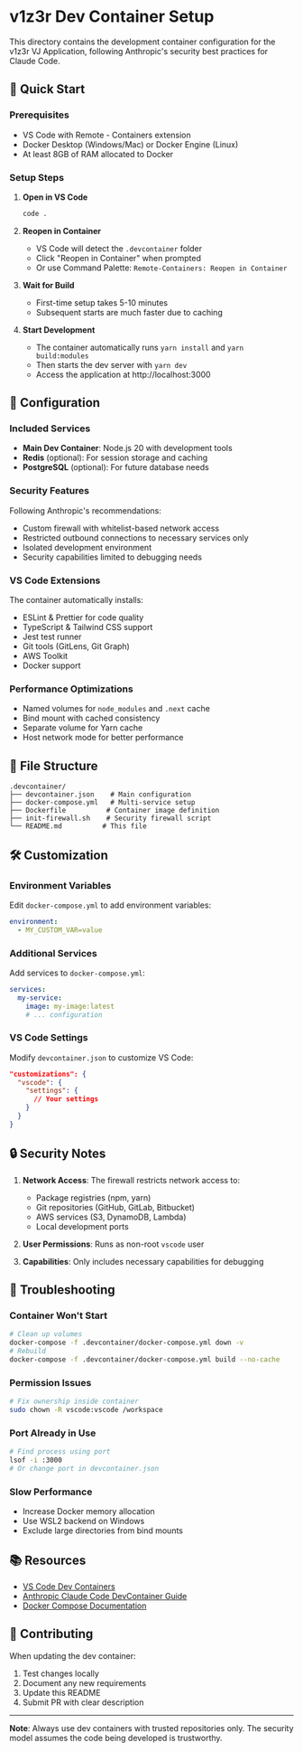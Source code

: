 # v1z3r Dev Container Setup

This directory contains the development container configuration for the v1z3r VJ Application, following Anthropic's security best practices for Claude Code.

## 🚀 Quick Start

### Prerequisites
- VS Code with Remote - Containers extension
- Docker Desktop (Windows/Mac) or Docker Engine (Linux)
- At least 8GB of RAM allocated to Docker

### Setup Steps

1. **Open in VS Code**
   ```bash
   code .
   ```

2. **Reopen in Container**
   - VS Code will detect the `.devcontainer` folder
   - Click "Reopen in Container" when prompted
   - Or use Command Palette: `Remote-Containers: Reopen in Container`

3. **Wait for Build**
   - First-time setup takes 5-10 minutes
   - Subsequent starts are much faster due to caching

4. **Start Development**
   - The container automatically runs `yarn install` and `yarn build:modules`
   - Then starts the dev server with `yarn dev`
   - Access the application at http://localhost:3000

## 🔧 Configuration

### Included Services

- **Main Dev Container**: Node.js 20 with development tools
- **Redis** (optional): For session storage and caching
- **PostgreSQL** (optional): For future database needs

### Security Features

Following Anthropic's recommendations:
- Custom firewall with whitelist-based network access
- Restricted outbound connections to necessary services only
- Isolated development environment
- Security capabilities limited to debugging needs

### VS Code Extensions

The container automatically installs:
- ESLint & Prettier for code quality
- TypeScript & Tailwind CSS support
- Jest test runner
- Git tools (GitLens, Git Graph)
- AWS Toolkit
- Docker support

### Performance Optimizations

- Named volumes for `node_modules` and `.next` cache
- Bind mount with cached consistency
- Separate volume for Yarn cache
- Host network mode for better performance

## 📁 File Structure

```
.devcontainer/
├── devcontainer.json    # Main configuration
├── docker-compose.yml   # Multi-service setup
├── Dockerfile          # Container image definition
├── init-firewall.sh    # Security firewall script
└── README.md          # This file
```

## 🛠️ Customization

### Environment Variables

Edit `docker-compose.yml` to add environment variables:
```yaml
environment:
  - MY_CUSTOM_VAR=value
```

### Additional Services

Add services to `docker-compose.yml`:
```yaml
services:
  my-service:
    image: my-image:latest
    # ... configuration
```

### VS Code Settings

Modify `devcontainer.json` to customize VS Code:
```json
"customizations": {
  "vscode": {
    "settings": {
      // Your settings
    }
  }
}
```

## 🔒 Security Notes

1. **Network Access**: The firewall restricts network access to:
   - Package registries (npm, yarn)
   - Git repositories (GitHub, GitLab, Bitbucket)
   - AWS services (S3, DynamoDB, Lambda)
   - Local development ports

2. **User Permissions**: Runs as non-root `vscode` user

3. **Capabilities**: Only includes necessary capabilities for debugging

## 🐛 Troubleshooting

### Container Won't Start
```bash
# Clean up volumes
docker-compose -f .devcontainer/docker-compose.yml down -v
# Rebuild
docker-compose -f .devcontainer/docker-compose.yml build --no-cache
```

### Permission Issues
```bash
# Fix ownership inside container
sudo chown -R vscode:vscode /workspace
```

### Port Already in Use
```bash
# Find process using port
lsof -i :3000
# Or change port in devcontainer.json
```

### Slow Performance
- Increase Docker memory allocation
- Use WSL2 backend on Windows
- Exclude large directories from bind mounts

## 📚 Resources

- [VS Code Dev Containers](https://code.visualstudio.com/docs/remote/containers)
- [Anthropic Claude Code DevContainer Guide](https://docs.anthropic.com/ja/docs/claude-code/devcontainer)
- [Docker Compose Documentation](https://docs.docker.com/compose/)

## 🤝 Contributing

When updating the dev container:
1. Test changes locally
2. Document any new requirements
3. Update this README
4. Submit PR with clear description

---

**Note**: Always use dev containers with trusted repositories only. The security model assumes the code being developed is trustworthy.